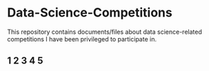 # Data-Science-Competitions
This repository contains documents/files about data science-related competitions I have been privileged to participate in.

1
2
3
4
5
---
